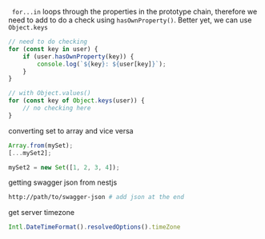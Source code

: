 ` for...in` loops through the properties in the prototype chain, therefore we need to add to do a check using `hasOwnProperty()`. Better yet, we can use `Object.keys`
```js
// need to do checking
for (const key in user) {
	if (user.hasOwnProperty(key)) {
		console.log(`${key}: ${user[key]}`);
	} 
}

// with Object.values()
for (const key of Object.keys(user)) {
	// no checking here
}
```

converting set to array and vice versa
```js
Array.from(mySet);
[...mySet2];

mySet2 = new Set([1, 2, 3, 4]);
```

getting swagger json from nestjs
```bash
http://path/to/swagger-json # add json at the end
```

get server timezone
```js
Intl.DateTimeFormat().resolvedOptions().timeZone
```
